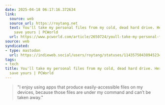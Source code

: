 ```yaml
---
date: 2025-04-18 06:17:16.372634
link:
  source: web
  source_url: https://roytang.net
  text: You'll take my personal files from my cold, dead hard drive. Here's how to
    save yours | PCWorld
  url: https://www.pcworld.com/article/2650724/youll-take-my-personal-files-from-my-cold-dead-hard-drive-heres-how-to-save-yours.html
source: web
syndicated:
- type: mastodon
  url: https://indieweb.social/users/roytang/statuses/114357504389452343
tags:
- tech
title: You'll take my personal files from my cold, dead hard drive. Here's how to
  save yours | PCWorld
---
```


> "I enjoy using apps that produce easily-accessible files on my devices, because those files are under my command and can’t be taken away."